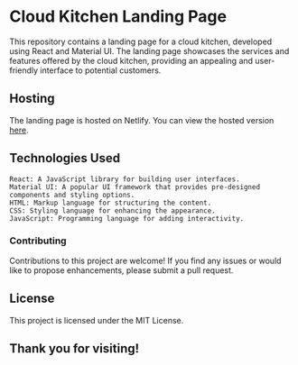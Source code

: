 # Cloud Kitchen Landing Page

This repository contains a landing page for a cloud kitchen, developed using React and Material UI. The landing page showcases the services and features offered by the cloud kitchen, providing an appealing and user-friendly interface to potential customers.

## Hosting

The landing page is hosted on Netlify. You can view the hosted version [here](https://master--guileless-frangipane-21188b.netlify.app/).


## Technologies Used

    React: A JavaScript library for building user interfaces.
    Material UI: A popular UI framework that provides pre-designed components and styling options.
    HTML: Markup language for structuring the content.
    CSS: Styling language for enhancing the appearance.
    JavaScript: Programming language for adding interactivity.

### Contributing

Contributions to this project are welcome! If you find any issues or would like to propose enhancements, please submit a pull request.

## License

This project is licensed under the MIT License.

## Thank you for visiting!

